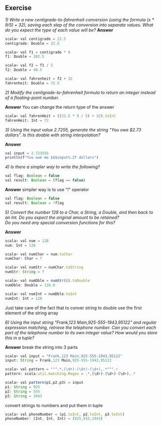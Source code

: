 Exercise
---

*1) Write a new centigrade-to-fahrenheit conversion (using the formula (x * 9/5) + 32), saving each step of the conversion into separate values. What do you expect the type of each value will be?*
**Answer**
```javascript
scala> val centigrade = 22.5
centigrade: Double = 22.5

scala> val f1 = centigrade * 9
f1: Double = 202.5

scala> val f2 = f1 / 5
f2: Double = 40.5

scala> val fahrenheit = f2 + 32
fahrenheit: Double = 72.5
```

*2) Modify the centigrade-to-fahrenheit formula to return an integer instead of a floating-point number.*

**Answer**
You can change the return type of the answer
```javascript
scala> val fahrenHeit = ((22.5 * 9 / 5) + 32).toInt
fahrenHeit: Int = 72
```
*3) Using the input value 2.7255, generate the string "You owe $2.73 dollars". Is this doable with string interpolation?*

**Answer**
```javascript
val input = 2.723555
println(f"You owe me $$$input%.2f dollars")
```

*4) Is there a simpler way to write the following?*
```javascript
val flag: Boolean = false
val result: Boolean = (flag == false)
```
**Answer**
simpler way is to use "!" operator
```javascript
val flag: Boolean = false
val result: Boolean = !flag
```
*5) Convert the number 128 to a Char, a String, a Double, and then back to an Int. Do you expect the original amount to be retained?\
Do you need any special conversion functions for this?*

**Answer**
```javascript
scala> val num = 128
num: Int = 128

scala> val numChar = num.toChar
numChar: Char = ?

scala> val numStr = numChar.toString
numStr: String = ?

scala> val numDble = numStr(0).toDouble
numDble: Double = 128.0

scala> val numInt = numDble.toInt
numInt: Int = 128
```
Just take care of the fact that to conver string to double use the first element of the string array

*6) Using the input string "Frank,123 Main,925-555-1943,95122" and regular expression matching, retrieve the telephone number. 
Can you convert each part of the telephone number to its own integer value? 
How would you store this in a tuple?*

**Answer**
break the string into 3 parts
```javascript
scala> val input = "Frank,123 Main,925-555-1943,95122"
input: String = Frank,123 Main,925-555-1943,95122

scala> val pattern = """.*,(\d+)-(\d+)-(\d+),.*""".r
pattern: scala.util.matching.Regex = .*,(\d+)-(\d+)-(\d+),.*

scala> val pattern(p1,p2,p3) = input
p1: String = 925
p2: String = 555
p3: String = 1943
```
convert strings to numbers and put them in tuple 
```javascript
scala> val phoneNumber = (p1.toInt, p2.toInt, p3.toInt)
phoneNumber: (Int, Int, Int) = (925,555,1943)
```

